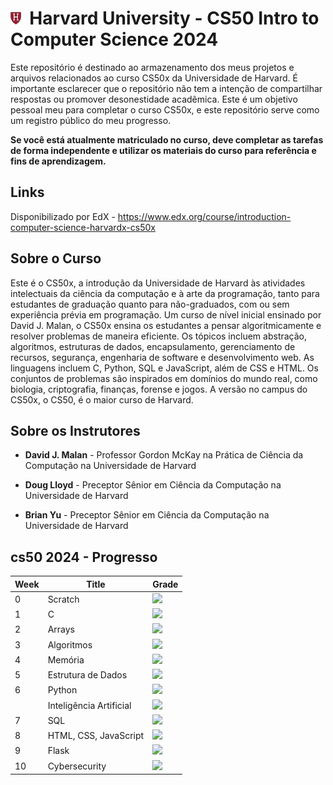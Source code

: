 # <img src="harvard.png" height=20>&nbsp; Harvard University - CS50 Intro to Computer Science 2024

Este repositório é destinado ao armazenamento dos meus projetos e arquivos relacionados ao curso CS50x da Universidade de Harvard. É importante esclarecer que o repositório não tem a intenção de compartilhar respostas ou promover desonestidade acadêmica. Este é um objetivo pessoal meu para completar o curso CS50x, e este repositório serve como um registro público do meu progresso.

<strong>Se você está atualmente matriculado no curso, deve completar as tarefas de forma independente e utilizar os materiais do curso para referência e fins de aprendizagem.</strong>

## Links
Disponibilizado por EdX - https://www.edx.org/course/introduction-computer-science-harvardx-cs50x

## Sobre o Curso
Este é o CS50x, a introdução da Universidade de Harvard às atividades intelectuais da ciência da computação e à arte da programação, tanto para estudantes de graduação quanto para não-graduados, com ou sem experiência prévia em programação. Um curso de nível inicial ensinado por David J. Malan, o CS50x ensina os estudantes a pensar algoritmicamente e resolver problemas de maneira eficiente. Os tópicos incluem abstração, algoritmos, estruturas de dados, encapsulamento, gerenciamento de recursos, segurança, engenharia de software e desenvolvimento web. As linguagens incluem C, Python, SQL e JavaScript, além de CSS e HTML. Os conjuntos de problemas são inspirados em domínios do mundo real, como biologia, criptografia, finanças, forense e jogos. A versão no campus do CS50x, o CS50, é o maior curso de Harvard.

## Sobre os Instrutores
* <strong>David J. Malan</strong> - Professor Gordon McKay na Prática de Ciência da Computação na Universidade de Harvard

* <strong>Doug Lloyd</strong>  - Preceptor Sênior em Ciência da Computação na Universidade de Harvard

* <strong>Brian Yu</strong>  - Preceptor Sênior em Ciência da Computação na Universidade de Harvard

## cs50 2024 - Progresso

<!-- https://github.com/gepser/markdown-progress -->

| Week | Title   | Grade                            |
|------|---------|----------------------------------|
| 0    | Scratch | ![](https://geps.dev/progress/0)|
| 1    | C | ![](https://geps.dev/progress/0)|
| 2    | Arrays | ![](https://geps.dev/progress/0)|
| 3    | Algoritmos | ![](https://geps.dev/progress/0)|
| 4    | Memória | ![](https://geps.dev/progress/0)|
| 5    | Estrutura de Dados | ![](https://geps.dev/progress/0)|
| 6    | Python | ![](https://geps.dev/progress/0)|
|     | Inteligência Artificial | ![](https://geps.dev/progress/0)|
| 7    | SQL | ![](https://geps.dev/progress/0)|
| 8    | HTML, CSS, JavaScript | ![](https://geps.dev/progress/0)|
| 9    | Flask | ![](https://geps.dev/progress/0)|
| 10    | Cybersecurity | ![](https://geps.dev/progress/0)|



